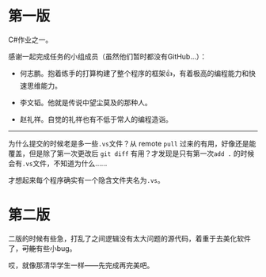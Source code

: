 # 第一版

C#作业之一。

感谢一起完成任务的小组成员（虽然他们暂时都没有GitHub...）：

- 何志鹏。抱着练手的打算构建了整个程序的框架:+1:，有着极高的编程能力和快速思维能力。

- 李文韬。他就是传说中望尘莫及的那种人。

- 赵礼祥。自觉的礼祥也有不低于常人的编程造诣。

---

为什么提交的时候老是多一些`.vs`文件？从 remote `pull` 过来的有用，好像还是能覆盖，但是除了第一次更改后 `git diff` 有用？才发现是只有第一次`add .` 的时候会有`.vs`文件，不知道为什么……

才想起来每个程序确实有一个隐含文件夹名为`.vs`。

# 第二版

二版的时候有些急，打乱了之间逻辑没有太大问题的源代码，着重于去美化软件了，~~可能~~有些小bug。

哎，就像那清华学生一样——先完成再完美吧。